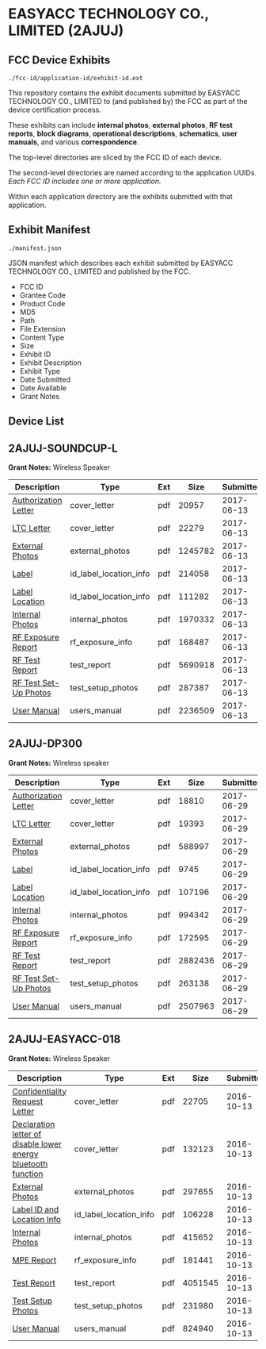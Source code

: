 # EASYACC TECHNOLOGY CO., LIMITED (2AJUJ)
## FCC Device Exhibits

```
./fcc-id/application-id/exhibit-id.ext
```

This repository contains the exhibit documents submitted by EASYACC TECHNOLOGY CO., LIMITED to (and published by) the FCC as part of the device certification process.

These exhibits can include **internal photos**, **external photos**, **RF test reports**, **block diagrams**, **operational descriptions**, **schematics**, **user manuals**, and various **correspondence**.

The top-level directories are sliced by the FCC ID of each device.

The second-level directories are named according to the application UUIDs. *Each FCC ID includes one or more application.*

Within each application directory are the exhibits submitted with that application. 

## Exhibit Manifest

```
./manifest.json
```

JSON manifest which describes each exhibit submitted by EASYACC TECHNOLOGY CO., LIMITED and published by the FCC.

- FCC ID
- Grantee Code
- Product Code
- MD5
- Path
- File Extension
- Content Type
- Size
- Exhibit ID
- Exhibit Description
- Exhibit Type
- Date Submitted
- Date Available
- Grant Notes

## Device List
## 2AJUJ-SOUNDCUP-L
**Grant Notes:** Wireless Speaker

| Description | Type | Ext | Size | Submitted | Available |
| ----------- | ---- | --- | ---- | --------- | --------- |
| [Authorization Letter](2AJUJ-SOUNDCUP-L/6e5b3eb92940a2328e108d9266121b3f/3423255.pdf) | cover_letter | pdf | 20957 | 2017-06-13 | 2017-06-13 |
| [LTC Letter](2AJUJ-SOUNDCUP-L/6e5b3eb92940a2328e108d9266121b3f/3423256.pdf) | cover_letter | pdf | 22279 | 2017-06-13 | 2017-06-13 |
| [External Photos](2AJUJ-SOUNDCUP-L/6e5b3eb92940a2328e108d9266121b3f/3423257.pdf) | external_photos | pdf | 1245782 | 2017-06-13 | 2017-06-13 |
| [Label](2AJUJ-SOUNDCUP-L/6e5b3eb92940a2328e108d9266121b3f/3423258.pdf) | id_label_location_info | pdf | 214058 | 2017-06-13 | 2017-06-13 |
| [Label Location](2AJUJ-SOUNDCUP-L/6e5b3eb92940a2328e108d9266121b3f/3423259.pdf) | id_label_location_info | pdf | 111282 | 2017-06-13 | 2017-06-13 |
| [Internal Photos](2AJUJ-SOUNDCUP-L/6e5b3eb92940a2328e108d9266121b3f/3423260.pdf) | internal_photos | pdf | 1970332 | 2017-06-13 | 2017-06-13 |
| [RF Exposure Report](2AJUJ-SOUNDCUP-L/6e5b3eb92940a2328e108d9266121b3f/3423262.pdf) | rf_exposure_info | pdf | 168487 | 2017-06-13 | 2017-06-13 |
| [RF Test Report](2AJUJ-SOUNDCUP-L/6e5b3eb92940a2328e108d9266121b3f/3423264.pdf) | test_report | pdf | 5690918 | 2017-06-13 | 2017-06-13 |
| [RF Test Set-Up Photos](2AJUJ-SOUNDCUP-L/6e5b3eb92940a2328e108d9266121b3f/3423265.pdf) | test_setup_photos | pdf | 287387 | 2017-06-13 | 2017-06-13 |
| [User Manual](2AJUJ-SOUNDCUP-L/6e5b3eb92940a2328e108d9266121b3f/3423266.pdf) | users_manual | pdf | 2236509 | 2017-06-13 | 2017-06-13 |
## 2AJUJ-DP300
**Grant Notes:** Wireless speaker

| Description | Type | Ext | Size | Submitted | Available |
| ----------- | ---- | --- | ---- | --------- | --------- |
| [Authorization Letter](2AJUJ-DP300/cbde3624952de6ecc3ff00c278116fb1/3443979.pdf) | cover_letter | pdf | 18810 | 2017-06-29 | 2017-06-29 |
| [LTC Letter](2AJUJ-DP300/cbde3624952de6ecc3ff00c278116fb1/3443980.pdf) | cover_letter | pdf | 19393 | 2017-06-29 | 2017-06-29 |
| [External Photos](2AJUJ-DP300/cbde3624952de6ecc3ff00c278116fb1/3443981.pdf) | external_photos | pdf | 588997 | 2017-06-29 | 2017-06-29 |
| [Label](2AJUJ-DP300/cbde3624952de6ecc3ff00c278116fb1/3443982.pdf) | id_label_location_info | pdf | 9745 | 2017-06-29 | 2017-06-29 |
| [Label Location](2AJUJ-DP300/cbde3624952de6ecc3ff00c278116fb1/3443983.pdf) | id_label_location_info | pdf | 107196 | 2017-06-29 | 2017-06-29 |
| [Internal Photos](2AJUJ-DP300/cbde3624952de6ecc3ff00c278116fb1/3443984.pdf) | internal_photos | pdf | 994342 | 2017-06-29 | 2017-06-29 |
| [RF Exposure Report](2AJUJ-DP300/cbde3624952de6ecc3ff00c278116fb1/3443986.pdf) | rf_exposure_info | pdf | 172595 | 2017-06-29 | 2017-06-29 |
| [RF Test Report](2AJUJ-DP300/cbde3624952de6ecc3ff00c278116fb1/3443988.pdf) | test_report | pdf | 2882436 | 2017-06-29 | 2017-06-29 |
| [RF Test Set-Up Photos](2AJUJ-DP300/cbde3624952de6ecc3ff00c278116fb1/3443989.pdf) | test_setup_photos | pdf | 263138 | 2017-06-29 | 2017-06-29 |
| [User Manual](2AJUJ-DP300/cbde3624952de6ecc3ff00c278116fb1/3443990.pdf) | users_manual | pdf | 2507963 | 2017-06-29 | 2017-06-29 |
## 2AJUJ-EASYACC-018
**Grant Notes:** Wireless Speaker

| Description | Type | Ext | Size | Submitted | Available |
| ----------- | ---- | --- | ---- | --------- | --------- |
| [Confidentiality Request Letter](2AJUJ-EASYACC-018/5e187b0ff55476219c79e4840da9c264/3161587.pdf) | cover_letter | pdf | 22705 | 2016-10-13 | 2016-10-13 |
| [Declaration letter of disable lower energy bluetooth function](2AJUJ-EASYACC-018/5e187b0ff55476219c79e4840da9c264/3161596.pdf) | cover_letter | pdf | 132123 | 2016-10-13 | 2016-10-13 |
| [External Photos](2AJUJ-EASYACC-018/5e187b0ff55476219c79e4840da9c264/3161582.pdf) | external_photos | pdf | 297655 | 2016-10-13 | 2016-10-13 |
| [Label ID and Location Info](2AJUJ-EASYACC-018/5e187b0ff55476219c79e4840da9c264/3161577.pdf) | id_label_location_info | pdf | 106228 | 2016-10-13 | 2016-10-13 |
| [Internal Photos](2AJUJ-EASYACC-018/5e187b0ff55476219c79e4840da9c264/3161580.pdf) | internal_photos | pdf | 415652 | 2016-10-13 | 2016-10-13 |
| [MPE Report](2AJUJ-EASYACC-018/5e187b0ff55476219c79e4840da9c264/3161575.pdf) | rf_exposure_info | pdf | 181441 | 2016-10-13 | 2016-10-13 |
| [Test Report](2AJUJ-EASYACC-018/5e187b0ff55476219c79e4840da9c264/3161590.pdf) | test_report | pdf | 4051545 | 2016-10-13 | 2016-10-13 |
| [Test Setup Photos](2AJUJ-EASYACC-018/5e187b0ff55476219c79e4840da9c264/3161578.pdf) | test_setup_photos | pdf | 231980 | 2016-10-13 | 2016-10-13 |
| [User Manual](2AJUJ-EASYACC-018/5e187b0ff55476219c79e4840da9c264/3161584.pdf) | users_manual | pdf | 824940 | 2016-10-13 | 2016-10-13 |
